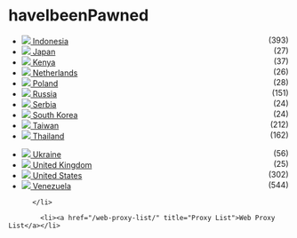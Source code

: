 # haveIbeenPawned
<div class="col3 clearfix"><ul><li><div><img src="/assets/images/blank.gif" class="flag flag-id" border="0"><a href="/proxy-server-list/country-id/" title="Indonesian Proxy List"> Indonesia <span style='float:right;'>(393)</span></div></a></li><li><div><img src="/assets/images/blank.gif" class="flag flag-jp" border="0"><a href="/proxy-server-list/country-jp/" title="Japanese Proxy List"> Japan <span style='float:right;'>(27)</span></div></a></li><li><div><img src="/assets/images/blank.gif" class="flag flag-ke" border="0"><a href="/proxy-server-list/country-ke/" title="Kenyan Proxy List"> Kenya <span style='float:right;'>(37)</span></div></a></li><li><div><img src="/assets/images/blank.gif" class="flag flag-nl" border="0"><a href="/proxy-server-list/country-nl/" title="Dutch Proxy List"> Netherlands <span style='float:right;'>(26)</span></div></a></li><li><div><img src="/assets/images/blank.gif" class="flag flag-pl" border="0"><a href="/proxy-server-list/country-pl/" title="Polish Proxy List"> Poland <span style='float:right;'>(28)</span></div></a></li><li><div><img src="/assets/images/blank.gif" class="flag flag-ru" border="0"><a href="/proxy-server-list/country-ru/" title="Russian Proxy List"> Russia <span style='float:right;'>(151)</span></div></a></li><li><div><img src="/assets/images/blank.gif" class="flag flag-rs" border="0"><a href="/proxy-server-list/country-rs/" title="Serbian Proxy List"> Serbia <span style='float:right;'>(24)</span></div></a></li><li><div><img src="/assets/images/blank.gif" class="flag flag-kr" border="0"><a href="/proxy-server-list/country-kr/" title="Korean Proxy List"> South Korea <span style='float:right;'>(24)</span></div></a></li><li><div><img src="/assets/images/blank.gif" class="flag flag-tw" border="0"><a href="/proxy-server-list/country-tw/" title="Taiwanese Proxy List"> Taiwan <span style='float:right;'>(212)</span></div></a></li><li><div><img src="/assets/images/blank.gif" class="flag flag-th" border="0"><a href="/proxy-server-list/country-th/" title="Thai Proxy List"> Thailand <span style='float:right;'>(162)</span></div></a></li></ul></div><div class="col3 clearfix"><ul><li><div><img src="/assets/images/blank.gif" class="flag flag-ua" border="0"><a href="/proxy-server-list/country-ua/" title="Ukrainian Proxy List"> Ukraine <span style='float:right;'>(56)</span></div></a></li><li><div><img src="/assets/images/blank.gif" class="flag flag-gb" border="0"><a href="/proxy-server-list/country-gb/" title="British Proxy List"> United Kingdom <span style='float:right;'>(25)</span></div></a></li><li><div><img src="/assets/images/blank.gif" class="flag flag-us" border="0"><a href="/proxy-server-list/country-us/" title="American Proxy List"> United States <span style='float:right;'>(302)</span></div></a></li><li><div><img src="/assets/images/blank.gif" class="flag flag-ve" border="0"><a href="/proxy-server-list/country-ve/" title="Venezuelan Proxy List"> Venezuela <span style='float:right;'>(544)</span></div></a></li></ul></div>			  
			  <!-- menu ends -->
            </div>
			
          </li>
          
			<li><a href="/web-proxy-list/" title="Proxy List">Web Proxy List</a></li>
